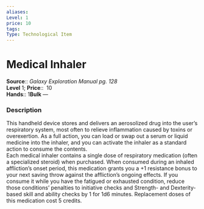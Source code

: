 ```yaml
---
aliases: 
Level: 1 
price: 10
tags: 
Type: Technological Item
---
```


# Medical Inhaler

**Source**:: _Galaxy Exploration Manual pg. 128_  
**Level** 1;
**Price**::  10  
**Hands**:: 1**Bulk** —

### Description

This handheld device stores and delivers an aerosolized drug into the user’s respiratory system, most often to relieve inflammation caused by toxins or overexertion. As a full action, you can load or swap out a serum or liquid medicine into the inhaler, and you can activate the inhaler as a standard action to consume the contents.  
Each medical inhaler contains a single dose of respiratory medication (often a specialized steroid) when purchased. When consumed during an inhaled affliction’s onset period, this medication grants you a +1 resistance bonus to your next saving throw against the affliction’s ongoing effects. If you consume it while you have the fatigued or exhausted condition, reduce those conditions’ penalties to initiative checks and Strength- and Dexterity-based skill and ability checks by 1 for 1d6 minutes. Replacement doses of this medication cost 5 credits.
